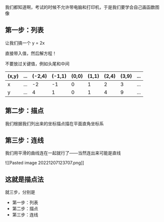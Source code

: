我们都知道啊，考试的时候不允许带电脑和打印机，于是我们要学会自己画函数图像

## 第一步：列表

让我们搞一个 y = 2x

直接带入值，然后解方程！

不要放过关键值，例如头尾和中间

|(x,y)|...|(-2,4)|(-1,1)|(0,0)|(1,1)|(2,4)|(3,9)|...|
|---|---|---|---|---|---|---|---|---|
|x|...|-2|-1|0|1|2|3|...|
|y|...|4|1|0|1|4|9|...|

## 第二步：描点

我们根据我们列出来的坐标描点描在平面直角坐标系

## 第三步：连线

我们用平滑的曲线连在一起就行了——当然连出来可能是直线

![[Pasted image 20221207123707.png]]

## 这就是描点法

就三步，分别是

- 第一步：列表
- 第二步：描点
- 第三步：连线